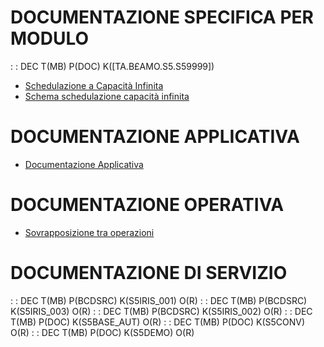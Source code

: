 # DOCUMENTAZIONE SPECIFICA PER MODULO
 :  : DEC T(MB) P(DOC) K([TA.B£AMO.S5.S59999])
- [Schedulazione a Capacità Infinita](Sorgenti/DOC/TA/B£AMO/S5_001)
- [Schema schedulazione capacità infinita](Sorgenti/DOC/TA/B£AMO/S5_002)

# DOCUMENTAZIONE APPLICATIVA
- [Documentazione Applicativa](Sorgenti/DOC/TA/B£AMO/S5IRIS)

# DOCUMENTAZIONE OPERATIVA
- [Sovrapposizione tra operazioni](Sorgenti/DOC_OPE/TA/B£AMO/S5)

# DOCUMENTAZIONE DI SERVIZIO
 :  : DEC T(MB) P(BCDSRC) K(S5IRIS_001) O(R)
 :  : DEC T(MB) P(BCDSRC) K(S5IRIS_003) O(R)
 :  : DEC T(MB) P(BCDSRC) K(S5IRIS_002) O(R)
 :  : DEC T(MB) P(DOC) K(S5BASE_AUT) O(R)
 :  : DEC T(MB) P(DOC) K(S5CONV) O(R)
 :  : DEC T(MB) P(DOC) K(S5DEMO) O(R)
